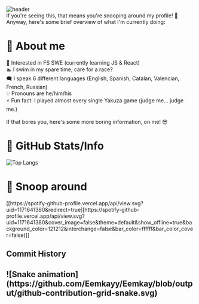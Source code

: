![header](https://capsule-render.vercel.app/api?type=waving&height=200&text=Welcome%20To%20My%20Profile!&animation=fadeIn&theme=dark)<br>
If you're seeing this, that means you're snooping around my profile! 👀 <br>
Anyway, here's some brief overview of what I'm currently doing: <br>

<h1>🤔 About me</h1>
💭 Interested in FS SWE (currently learning JS & React) <br>
🏊 I swim in my spare time, care for a race? <br>
🗨️ I speak 6 different languages (English, Spanish, Catalan, Valencian, French, Russian)<br>
💡 Pronouns are he/him/his<br>
⚡ Fun fact: I played almost every single Yakuza game (judge me... judge me.)<br>
<br>
If that bores you, here's some more boring information, on me! 😎<br>

<h1> 🧰 GitHub Stats/Info </h1>

![Top Langs](https://github-readme-stats.vercel.app/api/top-langs/?username=Eemkayy&layout=donut&theme=dark)

<h1> 👀 Snoop around </h1>
[[https://spotify-github-profile.vercel.app/api/view.svg?uid=1171641380&redirect=true][https://spotify-github-profile.vercel.app/api/view.svg?uid=1171641380&cover_image=false&theme=default&show_offline=true&background_color=121212&interchange=false&bar_color=ffffff&bar_color_cover=false)]]
<h2> Commit History <h2>
![Snake animation](https://github.com/Eemkayy/Eemkay/blob/output/github-contribution-grid-snake.svg)

